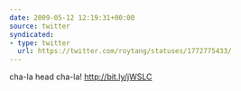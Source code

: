 ```yaml
---
date: 2009-05-12 12:19:31+00:00
source: twitter
syndicated:
- type: twitter
  url: https://twitter.com/roytang/statuses/1772775433/
---
```


cha-la head cha-la! http://bit.ly/jWSLC